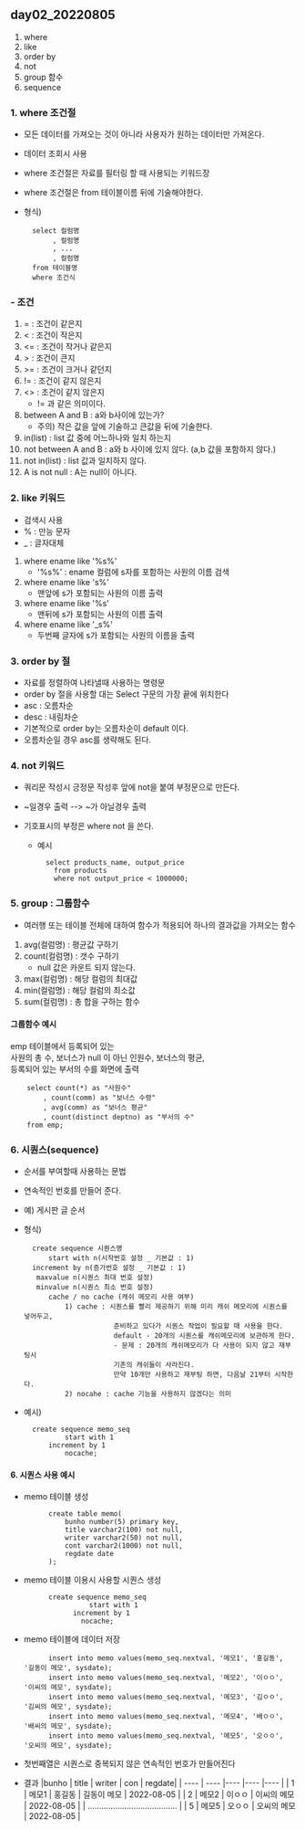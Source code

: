## day02_20220805

1. where
2. like
3. order by
4. not
5. group 함수
6. sequence

### 1. where 조건절

- 모든 데이터를 가져오는 것이 아니라 사용자가 원하는 데이터만 가져온다.
- 데이터 조회시 사용
- where 조건절은 자료를 필터링 할 때 사용되는 키워드장
- where 조건절은 from 테이블이름 뒤에 기술해야한다.
- 형식)

        select 컬럼명
             , 컬럼명
             , ...
             , 컬럼명
        from 테이블명
        where 조건식

### - 조건

1. = : 조건이 같은지
2. < : 조건이 작은지
3. <= : 조건이 작거나 같은지
4. \> : 조건이 큰지
5. \>= : 조건이 크거나 같던지
6. != : 조건이 같지 않은지
7. <> : 조건이 같지 않은지
   - != 과 같은 의미이다.
8. between A and B : a와 b사이에 있는가?
   - 주의) 작은 값을 앞에 기술하고 큰값을 뒤에 기술한다.
9. in(list) : list 값 중에 어느하나와 일치 하는지
10. not between A and B : a와 b 사이에 있지 않다. (a,b 값을 포함하지 않다.)
11. not in(list) : list 값과 일치하지 않다.
12. A is not null : A는 null이 아니다.

### 2. like 키워드

- 검색시 사용
- % : 만능 문자
- \_ : 글자대체

1.  where ename like '%s%'
    - '%s%' : ename 컬럼에 s자를 포함하는 사원의 이름 검색
2.  where ename like 's%'
    - 맨앞에 s가 포함되는 사원의 이름 출력
3.  where ename like '%s'
    - 맨뒤에 s가 포함되는 사원의 이름 출력
4.  where ename like '\_s%'
    - 두번째 글자에 s가 포함되는 사원의 이름을 출력

### 3. order by 절

- 자료를 정렬하여 나타낼때 사용하는 명령문
- order by 절을 사용할 대는 Select 구문의 가장 끝에 위치한다
- asc : 오름차순
- desc : 내림차순
- 기본적으로 order by는 오름차순이 default 이다.
- 오름차순일 경우 asc를 생략해도 된다.

### 4. not 키워드

- 쿼리문 작성시 긍정문 작성후 앞에 not을 붙여 부정문으로 만든다.
- ~일경우 출력 --> ~가 아닐경우 출력
- 기호표시의 부정은 where not 을 쓴다.

  - 예시

          select products_name, output_price
            from products
            where not output_price < 1000000;

### 5. group : 그룹함수

- 여러행 또는 테이블 전체에 대하여 함수가 적용되어 하나의 결과값을 가져오는 함수

1. avg(컬럼명) : 평균값 구하기
2. count(컬럼명) : 갯수 구하기
   - null 값은 카운트 되지 않는다.
3. max(컬럼명) : 해당 컬럼의 최대값
4. min(컬럼명) : 해당 컬럼의 최소값
5. sum(컬럼명) : 총 합을 구하는 함수

#### 그룹함수 예시

emp 테이블에서 등록되어 있는 <br>
사원의 총 수, 보너스가 null 이 아닌 인원수, 보너스의 평균, <br>
등록되어 있는 부서의 수를 화면에 출력

        select count(*) as "사원수"
            , count(comm) as "보너스 수령"
            , avg(comm) as "보너스 평균"
            , count(distinct deptno) as "부서의 수"
        from emp;

### 6. 시퀀스(sequence)

- 순서를 부여할때 사용하는 문법
- 연속적인 번호를 만들어 준다.
- 예) 게시판 글 순서
- 형식)

        create sequence 시퀀스명
            start with n(시작번호 설정 _ 기본값 : 1)
        increment by n(증가번호 설정 _ 기본값 : 1)
         maxvalue n(시퀀스 최대 번호 설정)
         minvalue n(시퀀스 최소 번호 설정)
            cache / no cache (캐쉬 메모리 사용 여부)
                1) cache : 시퀀스를 빨리 제공하기 위해 미리 캐쉬 메모리에 시퀀스를 넣어두고,
                            준비하고 있다가 시퀀스 작업이 필요할 때 사용을 한다.
                            default - 20개의 시퀀스를 캐쉬메모리에 보관하게 한다.
                            - 문제 : 20개의 캐쉬메모리가 다 사용이 되지 않고 재부팅시
                            기존의 캐쉬들이 사라진다.
                            만약 10개만 사용하고 재부팅 하면, 다음날 21부터 시작한다.
                2) nocahe : cache 기능을 사용하지 않겠다는 의미

- 예시)

        create sequence memo_seq
                start with 1
            increment by 1
                nocache;

#### 6. 시퀀스 사용 예시

- memo 테이블 생성

            create table memo(
                bunho number(5) primary key, 
                title varchar2(100) not null,
                writer varchar2(50) not null,
                cont varchar2(1000) not null,
                regdate date
            );

- memo 테이블 이용시 사용할 시퀀스 생성
 
            create sequence memo_seq
                      start with 1
                  increment by 1
                    nocache;
            
- memo 테이블에 데이터 저장

            insert into memo values(memo_seq.nextval, '메모1', '홍길동', '길동이 메모', sysdate);
            insert into memo values(memo_seq.nextval, '메모2', '이ㅇㅇ', '이씨의 메모', sysdate);
            insert into memo values(memo_seq.nextval, '메모3', '김ㅇㅇ', '김씨의 메모', sysdate);
            insert into memo values(memo_seq.nextval, '메모4', '배ㅇㅇ', '배씨의 메모', sysdate);
            insert into memo values(memo_seq.nextval, '메모5', '오ㅇㅇ', '오씨의 메모', sysdate);

- 첫번째열은 시퀀스로 중복되지 않은 연속적인 번호가 만들어진다

- 결과
|bunho | title | writer | con |   regdate|
| ---- | ---- |---- |---- |---- |
| 1 | 메모1 | 홍길동 | 길동이 메모 | 2022-08-05 |
| 2 | 메모2 | 이ㅇㅇ | 이씨의 메모 | 2022-08-05 |
| ....................................... |
| 5 | 메모5 | 오ㅇㅇ | 오씨의 메모 | 2022-08-05 |
